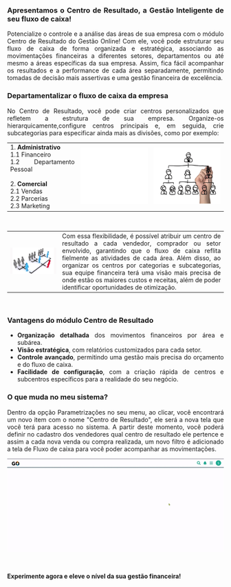 <div style="text-align: justify">

### Apresentamos o Centro de Resultado, a Gestão Inteligente de seu fluxo de caixa!

Potencialize o controle e a análise das áreas de sua empresa com o módulo Centro de Resultado do Gestão Online! Com ele, você pode estruturar seu fluxo de caixa de forma organizada e estratégica, associando as movimentações financeiras a diferentes setores, departamentos ou até mesmo a áreas específicas da sua empresa. Assim, fica fácil acompanhar os resultados e a performance de cada área separadamente, permitindo tomadas de decisão mais assertivas e uma gestão financeira de excelência.

### Departamentalizar o fluxo de caixa da empresa

No Centro de Resultado, você pode criar centros personalizados que refletem a estrutura de sua empresa. Organize-os hierarquicamente,configure centros principais e, em seguida, crie subcategorias para especificar ainda mais as divisões, como por exemplo:

| | | |
|-|-|- |
|1. **Administrativo**<br>1.1 Financeiro<br>1.2 Departamento Pessoal<br><br>2. **Comercial**<br>2.1 Vendas<br>2.2 Parcerias<br>2.3 Marketing |![](https://github.com/Gestao-Online/public-docs/blob/d8b767688ce2d2c9ed2171ff50f4e3e9182bf9ea/erp-v2/marketplace/extensions/br.com.gestao-online.module.centro-resultado/assets/referencia-auxilio.png?raw=true)|![](https://github.com/Gestao-Online/public-docs/blob/7b2f077f9a957c76b38fe3924cb34e11cee64321/erp-v2/marketplace/extensions/br.com.gestao-online.module.centro-resultado/assets/modulo_centro_resultado_02.png?raw=true) |

<br>

| | |
|-|-|
|![](https://github.com/Gestao-Online/public-docs/blob/20516384dd5db2f5e83617a43f3889f7ce2bcac5/erp-v2/marketplace/extensions/br.com.gestao-online.module.centro-resultado/assets/modulo_centro_resultado_04.png?raw=true) |Com essa flexibilidade, é possível atribuir um centro de resultado a cada vendedor, comprador ou setor envolvido, garantindo que o fluxo de caixa reflita fielmente as atividades de cada área. Além disso, ao organizar os centros por categorias e subcategorias, sua equipe financeira terá uma visão mais precisa de onde estão os maiores custos e receitas, além de poder identificar oportunidades de otimização. |

<br>

### Vantagens do módulo Centro de Resultado

* **Organização detalhada** dos movimentos financeiros por área e subárea.
* **Visão estratégica**, com relatórios customizados para cada setor.
* **Controle avançado**, permitindo uma gestão mais precisa do orçamento e do fluxo de caixa.
* **Facilidade de configuração**, com a criação rápida de centros e subcentros específicos para a realidade do seu negócio.

### O que muda no meu sistema?

Dentro da opção Parametrizações no seu menu, ao clicar, você encontrará um novo item com o nome "Centro de Resultado", ele será a nova tela que você terá para acesso no sistema. A partir deste momento, você poderá definir no cadastro dos vendedores qual centro de resultado ele pertence e assim a cada nova venda ou compra realizada, um novo filtro é adicionado a tela de Fluxo de caixa para você poder acompanhar as movimentações.

![](https://github.com/Gestao-Online/public-docs/blob/20516384dd5db2f5e83617a43f3889f7ce2bcac5/erp-v2/marketplace/extensions/br.com.gestao-online.module.centro-resultado/assets/modulo_centro_resultado_03.gif?raw=true)

<br>

**Experimente agora e eleve o nível da sua gestão financeira!**

</div>